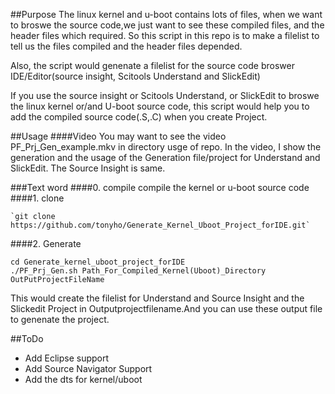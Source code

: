 ##Purpose
The linux kernel and u-boot contains lots of files, when we want to broswe the source code,we just want to see these compiled files, and the header files which required.
So this script in this repo is to make a filelist to tell us the files compiled and the header files depended. 

Also, the script would genenate a filelist for the source code broswer IDE/Editor(source insight, Scitools Understand and SlickEdit)

If you use the source insight or Scitools Understand, or SlickEdit to broswe the linux kernel or/and U-boot source code, this script would help you to add the compiled source code(.S,.C) when you create Project.

##Usage
####Video
You may want to see the video PF_Prj_Gen_example.mkv in directory usge of repo.
In the video, I show the generation and the usage of the Generation file/project for Understand and SlickEdit.
The Source Insight is same.

###Text word
####0. compile
compile the kernel or u-boot source code
####1. clone

    `git clone https://github.com/tonyho/Generate_Kernel_Uboot_Project_forIDE.git`

####2. Generate
    
    cd Generate_kernel_uboot_project_forIDE
    ./PF_Prj_Gen.sh Path_For_Compiled_Kernel(Uboot)_Directory OutPutProjectFileName

This would create the filelist for Understand and Source Insight and the Slickedit Project in Outputprojectfilename.And you can use these output file to genenate the project.

##ToDo
-   Add Eclipse support
-   Add Source Navigator Support
-   Add the dts for kernel/uboot
